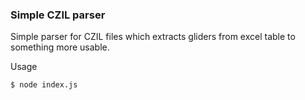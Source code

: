 ### Simple CZIL parser

Simple parser for CZIL files which extracts gliders from excel table to something more usable.

Usage 

```bash
$ node index.js
```
